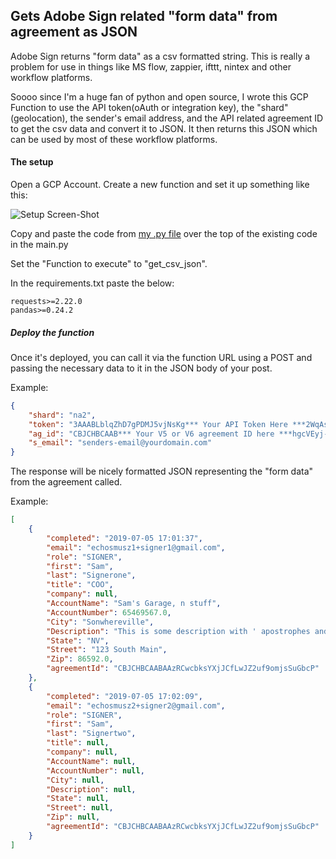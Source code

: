 ## Gets Adobe Sign related "form data" from agreement as JSON

Adobe Sign returns "form data" as a csv formatted string.  This is really a problem for use in things like MS flow, zappier, ifttt, nintex and other workflow platforms. 

Soooo since I'm a huge fan of python and open source, I wrote this GCP Function to use the API token(oAuth or integration key), the "shard"(geolocation), the sender's email address, and the API related agreement ID to get the csv data and convert it to JSON.  It then returns this JSON which can be used by most of these workflow platforms.

#### The setup

Open a GCP Account.  Create a new function and set it up something like this:

![Setup Screen-Shot](https://www.evernote.com/shard/s517/sh/5fc307f9-b24e-4d8c-a494-f660c543862a/65be11a295780c42/res/140c36ab-0e6a-4544-beb1-9799a2675a44/skitch.png)

Copy and paste the code from [my .py file](https://github.com/skaboy71/Adobe-Sign-GCP-Functions-/blob/master/getFormDataCsvAs-JSON.py) over the top of the existing code in the main.py

Set the "Function to execute" to "get_csv_json".

In the requirements.txt paste the below:

```
requests>=2.22.0
pandas>=0.24.2
```

##### Deploy the function

Once it's deployed, you can call it via the function URL using a POST and passing the necessary data to it in the JSON body of your post.

Example:
```JSON
{
	"shard": "na2",
	"token": "3AAABLblqZhD7gPDMJ5vjNsKg*** Your API Token Here ***2WqAsaG1oYtllVLaHv9e",
	"ag_id": "CBJCHBCAAB*** Your V5 or V6 agreement ID here ***hgcVEyj-oI",
	"s_email": "senders-email@yourdomain.com"
}
```

The response will be nicely formatted JSON representing the "form data" from the agreement called.

Example:
```JSON
[
    {
        "completed": "2019-07-05 17:01:37",
        "email": "echosmusz1+signer1@gmail.com",
        "role": "SIGNER",
        "first": "Sam",
        "last": "Signerone",
        "title": "COO",
        "company": null,
        "AccountName": "Sam's Garage, n stuff",
        "AccountNumber": 65469567.0,
        "City": "Sonwhereville",
        "Description": "This is some description with ' apostrophes and , commas.",
        "State": "NV",
        "Street": "123 South Main",
        "Zip": 86592.0,
        "agreementId": "CBJCHBCAABAAzRCwcbksYXjJCfLwJZ2uf9omjsSuGbcP"
    },
    {
        "completed": "2019-07-05 17:02:09",
        "email": "echosmusz2+signer2@gmail.com",
        "role": "SIGNER",
        "first": "Sam",
        "last": "Signertwo",
        "title": null,
        "company": null,
        "AccountName": null,
        "AccountNumber": null,
        "City": null,
        "Description": null,
        "State": null,
        "Street": null,
        "Zip": null,
        "agreementId": "CBJCHBCAABAAzRCwcbksYXjJCfLwJZ2uf9omjsSuGbcP"
    }
]
```
